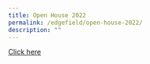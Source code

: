 ```yaml
---
title: Open House 2022
permalink: /edgefield/open-house-2022/
description: ""
---
```

[Click here](https://openhouse2023.edgefield.edu.sg/)